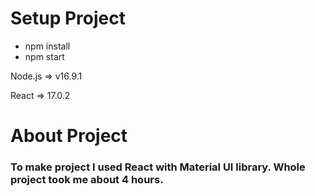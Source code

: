 # Setup Project
- npm install
- npm start

Node.js => v16.9.1

React => 17.0.2

# About Project

### To make project I used React with Material UI library. Whole project took me about 4 hours.
